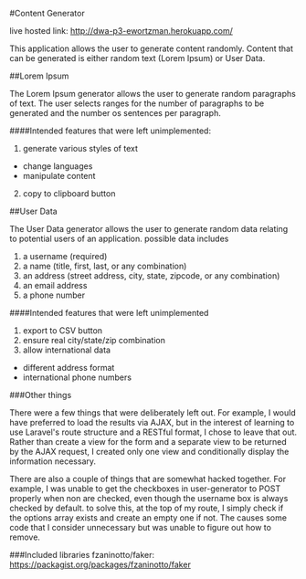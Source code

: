 #Content Generator

live hosted link: http://dwa-p3-ewortzman.herokuapp.com/

This application allows the user to generate content randomly.  Content that can be generated is either random text (Lorem Ipsum) or User Data.

##Lorem Ipsum

The Lorem Ipsum generator allows the user to generate random paragraphs of text.  The user selects ranges for the number of paragraphs to be generated and the number os sentences per paragraph.

####Intended features that were left unimplemented:

1. generate various styles of text
  * change languages
  * manipulate content
2. copy to clipboard button

##User Data

The User Data generator allows the user to generate random data relating to potential users of an application.  possible data includes
1. a username (required)
2. a name (title, first, last, or any combination)
3. an address (street address, city, state, zipcode, or any combination)
4. an email address
5. a phone number

####Intended features that were left unimplemented

1. export to CSV button
2. ensure real city/state/zip combination
3. allow international data
  * different address format
  * international phone numbers

###Other things

There were a few things that were deliberately left out.  For example, I would have preferred to load the results via AJAX, but in the interest of learning to use Laravel's route structure and a RESTful format, I chose to leave that out.  Rather than create a view for the form and a separate view to be returned by the AJAX request, I created only one view and conditionally display the information necessary.

There are also a couple of things that are somewhat hacked together.  For example, I was unable to get the checkboxes in user-generator to POST properly when non are checked, even though the username box is always checked by default.  to solve this, at the top of my route, I simply check if the options array exists and create an empty one if not.  The causes some code that I consider unnecessary but was unable to figure out how to remove.

###Included libraries
fzaninotto/faker:	https://packagist.org/packages/fzaninotto/faker
